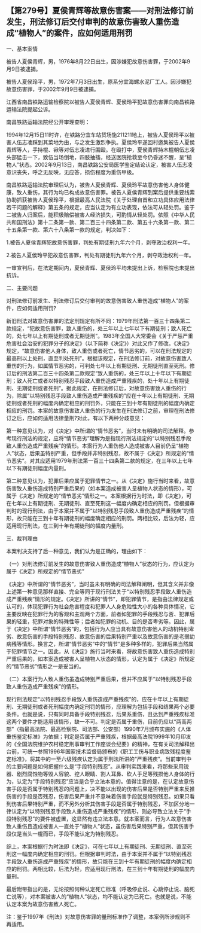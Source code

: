 ## 【第279号】夏侯青辉等故意伤害案——对刑法修订前发生，刑法修订后交付审判的故意伤害致人重伤造成“植物人”的案件，应如何适用刑罚

一、基本案情

被告人夏侯青辉，男，1976年8月22日出生，因涉嫌犯故意伤害罪，于2002年9月9日被逮捕。

被告人夏侯玲平，男，1972年7月3日出生，原系分宜海螺水泥厂工人。因涉嫌犯故意伤害罪，于2002年9月9日被逮捕。

江西省南昌铁路运输检察院以被告人夏侯青辉、夏侯玲平犯故意伤害罪向南昌铁路运输法院提起公诉。

南昌铁路运输法院经公开审理查明：

1994年12月15日11时许，在铁路分宜车站货场施211211地上，被告人夏侯玲平以被害人伍志凌踩到其菜地为由，与之发生激烈争执。夏侯玲平遂回村邀集被告人夏侯青辉等人，手持棍、锹等对伍志凌进行围殴。在殴打中，夏侯青辉持木棍朝伍志凌头部猛击一下，致伍当场倒地，四肢抽搐，经送医院抢救至今仍昏迷不醒，呈“植物人”状态。2002年9月13日，南昌铁路公安局医学鉴定结论认定，被害人伍志凌意识丧失，呼之无反映，无应答，损伤程度为重伤甲级。

南昌铁路运输法院审理后认为，被告人夏侯青辉、夏侯玲平故意伤害他人身体健康，致人重伤，其行为均已构成故意伤害罪。被告人夏侯青辉到案后提供重要线索协助抓获被告人夏侯玲平，根据最高人民法院《关于处理自首和立功具体应用法律若干问题的解释》第五条的规定，应当认定为有立功表现，依法可从轻处罚。鉴于二被告人归案后，能积极赔偿被害人经济损失，可酌情从轻处罚。依照《中华人民共和国刑法》第十二条第一款、第二百三十四条第二款、第五十六条第一款、第二十五条第一款、第六十八条第一款的规定，判决如下：

1.被告人夏侯青辉犯故意伤害罪，判处有期徒刑九年六个月，剥夺政治权利一年。

2.被告人夏侯玲平犯故意伤害罪，判处有期徒刑九年六个月，剥夺政治权利一年。

一审宣判后，在法定期间内，夏侯青辉、夏侯玲平均未提出上诉，检察院也未提出抗诉。

二、主要问题

对刑法修订前发生、刑法修订后交付审判的故意伤害致人重伤造成“植物人”的案件，应如何适用刑罚?

新旧刑法对故意伤害罪的法定刑规定有所不同：1979年刑法第一百三十四条第二款规定，“犯故意伤害罪，致人重伤的，处三年以上七年以下有期徒刑；致人死亡的，处七年以上有期徒刑或者无期徒刑”。1983年全国人大常委会《关于严惩严重危害社会治安的犯罪分子的决定》（以下简称《决定》）对此又作了修改。《决定》规定，“故意伤害他人身体，致人重伤或者死亡，情节恶劣的，可以在刑法规定的最高刑以上处刑，直至判处死刑”。根据该规定，在刑法修订前，对故意伤害致人重伤的行为，如属情节恶劣的，可判处七年以上有期徒刑、无期徒刑直至死刑。修订后的刑法第二百三十四条第二款规定“致人重伤的，处三年以上十年以下有期徒刑；致人死亡或者以特别残忍手段致人重伤造成严重残疾的，处十年以上有期徒刑、无期徒刑或者死刑”。据此规定，在刑法修订后，对故意伤害致人重伤的行为，除属“以特别残忍手段致人重伤造成严重残疾的”应在十年以上有期徒刑、无期徒刑或者死刑的幅度内确定相应的刑罚外，只能在三到十年有期徒刑的幅度内确定相应的刑罚。本案的故意伤害致人重伤的行为发生在刑法修订之前，审理在刑法修订之后，应如何适用法律量刑?对此，有以下两种分歧意见：

第一种意见认为，对《决定》中所谓的“情节恶劣”，当时未有明确的司法解释。参考现行刑法的规定，应将“情节恶劣”理解为是指现行刑法规定的“以特别残忍手段致人重伤造成严重残疾”的情形。本案行为人重伤他人造成被害人目前仍呈“植物人”状态，后果虽特别严重，但手段并非特别残忍，故不属于《决定》所规定的“情节恶劣”。对其应适用1979年刑法第一百三十四条第二款的规定，在三年以上七年以下有期徒刑幅度内量刑。

第二种意见认为，犯罪后果应属于犯罪情节之一。从《决定》施行当时来看，故意伤害致人重伤造成特别严重后果的（如本案造成被害人呈植物人状态的情形），可属于《决定》所规定的“情节恶劣”情形之一。本案根据行为时法，即《决定》，可在七年以上有期徒刑、无期徒刑、直至死刑这一幅度内确定相应的刑罚。但根据审判时的现行刑法，由于本案并不属于“以特别残忍手段致人重伤造成严重残疾”的情形，故只能在三到十年有期徒刑的幅度确定相应的刑罚。两相比较，后法为轻，应适用现行刑法，在三到十年有期徒刑的幅度内量刑。

三、裁判理由

本案判决支持了后一种意见，我们认为是正确的，理由如下：

（一）对刑法修订前发生的故意伤害致人重伤造成“植物人”状态的行为，应认定为属于《决定》所规定的“情节恶劣”

《决定》中所谓的“情节恶劣”，当时虽未有明确的司法解释阐明，但其含义并非像上述第一种意见那样直接、完全等同于现行刑法关于“以特别残忍手段致人重伤造成严重残疾”情形的规定。《决定》所讲的“情节”，即犯罪情节，是指由法律规定或认可的，体现犯罪行为社会危害程度和犯罪人人身危险性大小的各种具体情况，它主要反映在犯罪行为的客观和主观两个方面，前者如犯罪的手段残忍与否、犯罪后果的轻重，犯罪对象的特殊性等；后者如犯罪的动机、目的是否卑劣等。因此，属于《决定》中所谓“情节恶劣”的，包括行为人应当具有故意伤害他人的动机特别卑劣、故意伤害的手段特别残忍、故意伤害的后果特别严重以及故意伤害的是老弱幼病残等情形。换言之，所谓“情节恶劣”中的“情节”是多种多样的，犯罪后果当然属于犯罪情节之一。因此，从《决定》施行当时来看，将故意伤害致人重伤造成特别严重后果的，如本案造成被害人呈植物人状态的情形，认定为属于《决定》所规定的“情节恶劣”情形之一是妥当的。

（二）本案行为人致人重伤虽造成特别严重后果，但并不应属于“以特别残忍手段致人重伤造成严重残疾”的情形。

现行刑法规定“以特别残忍手段致人重伤造成严重残疾”的，应在十年以上有期徒刑、无期徒刑或者死刑幅度内确定刑罚的情形，应理解为包括手段和结果两个必要条件。也就是说，只有同时具备手段特别残忍，后果系重伤，且达到严重残疾标准这两个要件才能适用该情形，缺一不可。判定是否属于重伤，目前仍应以“两高两部”（指最高法院、最高检察院、司法部、公安部）1990年7月颁布实施的《人体重伤鉴定标准》为依据；判定是否属于严重残疾，根据最高法院1999年10月印发的《全国法院维护农村稳定刑事审判工作座谈会纪要》的精神，在有关司法解释出台前，可统一参照1996年国家技术监督局颁布的《职工工伤与职业病致残程度鉴定标准》，将其中的一至六级残疾认定为属于刑法所讲的“严重残疾”。当前审判中的主要问题是如何把握什么是“手段特别残忍”。从审判实践来看，将那些采用锐器、剧烈腐蚀物等毁人容貌、挖人眼睛、割人耳鼻、砍人手足等残损他人身体的行为，认定为“手段特别残忍”应当是合乎立法本意的。值得注意的是，在认定故意伤害手段是否属于特别残忍的问题上，决不能以出现的伤害后果是否特别严重来反推伤害的手段是否残忍，伤害后果严重并不意味着伤害手段就是特别残忍。如果只看到伤害后果特别严重，而不另外分析其伤害手段是否属于特别残忍，不加区分地一律认定为“以特别残忍手段致人重伤造成严重残疾”的情形，则必导致立法关于“手段特别残忍”的要件被虚置，这显然有违立法本意。就本案而言，行为人故意伤害致人重伤且造成被害人一直处于“植物人”状态，虽伤害后果特别严重，但其伤害手段仅是当头一棍而已，手段不能认定为特别残忍。

综上，本案根据行为时法即《决定》，可在七年以上有期徒刑、无期徒刑、直至死刑这一幅度内确定相应的刑罚。但根据审判时法，由于本案并不属于“以特别残忍手段致人重伤造成严重残疾”的情形，故只能在三到十年有期徒刑的幅度内确定相应的刑罚。两相比较，后法为轻，应适用现行刑法，在三到十年有期徒刑的幅度内量刑。

最后附带指出的是，无论按照何种认定死亡标准（呼吸停止说、心跳停止说、脑死亡说等），对本案被害人的“植物人”状态，均不能认定为已死亡。也就是说，不能认定本案为故意伤害致人死亡。

注：鉴于1997年《刑法》对故意伤害罪的量刑标准作了调整，本案例所涉规则不再适用。